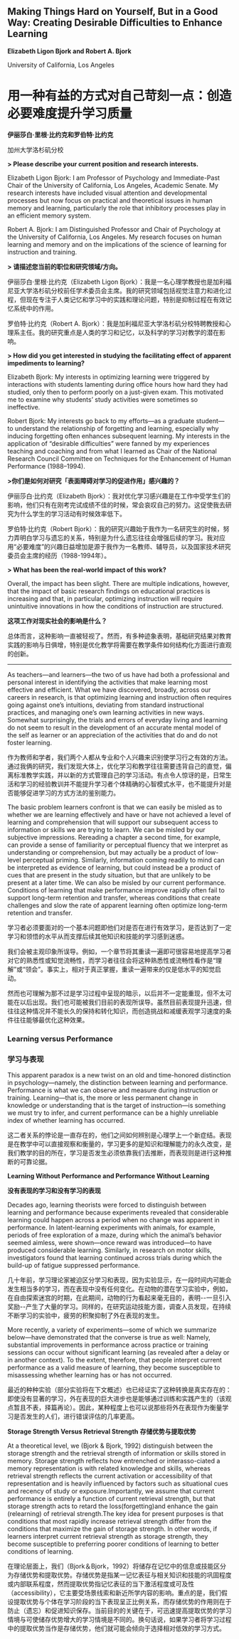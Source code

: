 ## Making Things Hard on Yourself, But in a Good Way: Creating Desirable Difficulties to Enhance Learning

**Elizabeth Ligon Bjork and Robert A. Bjork**

University of California, Los Angeles


# 用一种有益的方式对自己苛刻一点：创造必要难度提升学习质量

**伊丽莎白·里根·比约克和罗伯特·比约克**

加州大学洛杉矶分校


**> Please describe your current position and research interests.**  

Elizabeth Ligon Bjork: I am Professor of Psychology and Immediate-Past Chair of the University of California, Los Angeles, Academic Senate. My research interests have included visual attention and developmental processes but now focus on practical and theoretical issues in human memory and learning, particularly the role that inhibitory processes play in an efficient memory system.


Robert A. Bjork: I am Distinguished Professor and Chair of Psychology at the University of California, Los Angeles. My research focuses on human learning and memory and on the implications of the science of learning for instruction and training.


**> 请描述您当前的职位和研究领域/方向。**

伊丽莎白·里根·比约克（Elizabeth Ligon Bjork）：我是一名心理学教授也是加利福尼亚大学洛杉矶分校前任学术委员会主席。我的研究领域包括视觉注意力和进化过程，但现在专注于人类记忆和学习中的实践和理论问题，特别是抑制过程在有效记忆系统中的作用。


罗伯特·比约克（Robert A. Bjork）：我是加利福尼亚大学洛杉矶分校特聘教授和心理系主任。我的研究重点是人类的学习和记忆，以及科学的学习对教学的潜在影响。

**> How did you get interested in studying the facilitating effect of apparent impediments to learning?**

Elizabeth Bjork: My interests in optimizing learning were triggered by interactions with students lamenting during office hours how hard they had studied, only then to perform poorly on a just-given exam. This motivated me to examine why students’ study activities were sometimes so ineffective.

Robert Bjork: My interests go back to my efforts—as a graduate student— to understand the relationship of forgetting and learning, especially why inducing forgetting often enhances subsequent learning. My interests in the application of “desirable difficulties” were fanned by my experiences teaching and coaching and from what I learned as Chair of the National Research Council Committee on Techniques for the Enhancement of Human Performance (1988–1994).



**>你们是如何对研究「表面障碍对学习的促进作用」感兴趣的？**

伊丽莎白·比约克（Elizabeth Bjork）：我对优化学习感兴趣是在工作中受学生们的影响，他们只有在刚考完试成绩不佳的时候，常会哀叹自己的努力。这促使我去研究为什么学生的学习活动有时候效率低下。

罗伯特·比约克（Robert Bjork）：我的研究兴趣始于我作为一名研究生的时候，努力弄明白学习与遗忘的关系，特别是为什么遗忘往往会增强后续的学习。我对应用“必要难度”的兴趣日益增加是源于我作为一名教师、辅导员，以及国家技术研究委员会主席的经历（1988-1994年）。



**> What has been the real-world impact of this work?**

Overall, the impact has been slight. There are multiple indications, however, that the impact of basic research findings on educational practices is increasing and that, in particular, optimizing instruction will require unintuitive innovations in how the conditions of instruction are structured.

**这项工作对现实社会的影响是什么？**

总体而言，这种影响一直被轻视了。然而，有多种迹象表明，基础研究结果对教育实践的影响与日俱增，特别是优化教学将需要在教学条件如何结构化方面进行直观的创新。


---


As teachers—and learners—the two of us have had both a professional and personal interest in identifying the activities that make learning most effective and efficient. What we have discovered, broadly, across our careers in research, is that optimizing learning and instruction often requires going against one’s intuitions, deviating from standard instructional practices, and managing one’s own learning activities in new ways. Somewhat surprisingly, the trials and errors of everyday living and learning do not seem to result in the development of an accurate mental model of the self as learner or an appreciation of the activities that do and do not foster learning.

作为教师和学者，我们两个人都从专业和个人兴趣来识别使学习行之有效的方法。通过我俩的研究，我们发现大体上，优化学习和教学往往需要违背自己的直觉，偏离标准教学实践，并以新的方式管理自己的学习活动。有点令人惊讶的是，日常生活和学习的经验教训并不能提升学习者个体精确的心智模式水平，也不能提升对是否能够促进学习的方式方法的鉴别能力。



The basic problem learners confront is that we can easily be misled as to whether we are learning effectively and have or have not achieved a level of learning and comprehension that will support our subsequent access to information or skills we are trying to learn. We can be misled by our subjective impressions. Rereading a chapter a second time, for example, can provide a sense of familiarity or perceptual fluency that we interpret as understanding or comprehension, but may actually be a product of low-level perceptual priming. Similarly, information coming readily to mind can be interpreted as evidence of learning, but could instead be a product of cues that are present in the study situation, but that are unlikely to be present at a later time. We can also be misled by our current performance. Conditions of learning that make performance improve rapidly often fail to support long-term retention and transfer, whereas conditions that create challenges and slow the rate of apparent learning often optimize long-term retention and transfer.


学习者必须要面对的一个基本问题即他们对是否在进行有效学习，是否达到了一定学习和领悟的水平从而支撑后续其他知识和技能的学习感到迷惑。

我们会被主观印象所误导。例如，一个章节将其重读一遍即可很容易地提高学习者对它的熟悉性或知觉流畅性，而学习者往往会将这种熟悉性或流畅性看作是“理解”或“领会”。事实上，相对于真正掌握，重读一遍带来的仅是低水平的知觉启动。

然而也可理解为那不过是学习过程中呈现的暗示，以后并不一定能重现，但不太可能在以后出现。我们也可能被我们目前的表现所误导。虽然目前表现提升迅速，但往往这种情况并不能长久的保持和转化知识，而创造挑战和减缓表观学习速度的条件往往能够最优化这种效果。


### Learning versus Performance

### 学习与表现


This apparent paradox is a new twist on an old and time-honored distinction in psychology—namely, the distinction between learning and performance. Performance is what we can observe and measure during instruction or training. Learning—that is, the more or less permanent change in knowledge or understanding that is the target of instruction—is something we must try to infer, and current performance can be a highly unreliable index of whether learning has occurred.

这二者关系的悖论是一直存在的，他们之间如何辨别是心理学上一个新症结。表现是在教学中可以直接观察和衡量的，学习更多的是知识和理解能力的永久改变，是我们教学的目的所在，学习是否发生必须依靠我们去推断，而表现则是进行这种推断的可靠论据。


**Learning Without Performance and Performance Without Learning**

**没有表现的学习和没有学习的表现**

Decades ago, learning theorists were forced to distinguish between learning and performance because experiments revealed that considerable learning could happen across a period when no change was apparent in performance. In latent-learning experiments with animals, for example, periods of free exploration of a maze, during which the animal’s behavior seemed aimless, were shown—once reward was introduced—to have produced considerable learning. Similarly, in research on motor skills, investigators found that learning continued across trials during which the build-up of fatigue suppressed performance.

几十年前，学习理论家被迫区分学习和表现，因为实验显示，在一段时间内可能会发生相当多的学习，而在表现中没有任何变化。在动物的潜在学习实验中，例如，在自由探索迷宫的时期，在此期间，动物的行为看起来毫无目的，表明--一旦引入奖励--产生了大量的学习。同样的，在研究运动技能方面，调查人员发现，在持续不断学习的实验中，疲劳的积聚抑制了外在表现的发生。


More recently, a variety of experiments—some of which we summarize below—have demonstrated that the converse is true as well: Namely, substantial improvements in performance across practice or training sessions can occur without significant learning (as revealed after a delay or in another context). To the extent, therefore, that people interpret current performance as a valid measure of learning, they become susceptible to misassessing whether learning has or has not occurred.

最近的种种实验（部分实验将在下文概述）也已经证实了这种转换是真实存在的：即使没有显著的学习，外在表现的巨大进步也是能够通过训练和实践产生的（该观点暂且不表，择篇再论）。因此，某种程度上也可以说那些将外在表现作为衡量学习是否发生的人们，进行错误评估的几率更高。

**Storage Strength Versus Retrieval Strength**
**存储优势与提取优势**

At a theoretical level, we (Bjork & Bjork, 1992) distinguish between the storage strength and the retrieval strength of information or skills stored in memory. 
Storage strength reflects how entrenched or interasso-ciated a memory representation is with related knowledge and skills, whereas retrieval strength reflects the current activation or accessibility of that representation and is heavily influenced by factors such as situational cues and recency of study or exposure.Importantly, we assume that current performance is entirely a function of current retrieval strength, but that storage strength acts to retard the loss(forgetting)and enhance the gain (relearning) of retrieval strength.The key idea for present purposes is that conditions that most rapidly increase retrieval strength differ from the conditions that maximize the gain of storage strength. 
In other words, if learners interpret current retrieval strength as storage strength, they become susceptible to preferring poorer conditions of learning to better conditions of learning.

在理论层面上，我们（Bjork＆Bjork，1992）将储存在记忆中的信息或技能区分为存储优势和提取优势。存储优势是指某一记忆表征与相关知识和技能的巩固程度或内部联系程度，然而提取优势指记忆表征的当下激活程度或可及性（accessibility），它主要受场景线索和新近所学内容的影响。重点的是，我们假设提取优势与个体在学习阶段的当下表现呈正比例关系，而存储优势的作用则在于防止（遗忘）和促进知识保存。当前目的的关键在于，可迅速提高提取优势的学习情境与可使储存优势增大的学习情境是不同的。换句话说，如果学习者将学习过程中的提取优势当作是存储优势，他们就可能会倾向于选择相对低效的学习方式。





